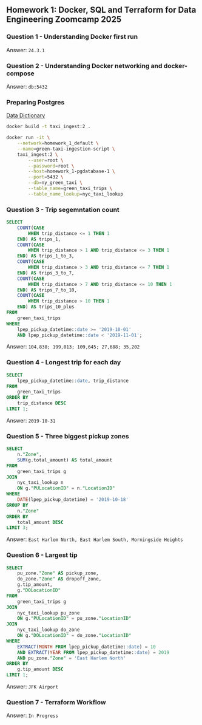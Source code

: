 ## Homework 1: Docker, SQL and Terraform for Data Engineering Zoomcamp 2025
### Question 1 - Understanding Docker first run

Answer: `24.3.1`

### Question 2 - Understanding Docker networking and docker-compose

Answer: `db:5432`

### Preparing Postgres
[Data Dictionary](https://www.nyc.gov/assets/tlc/downloads/pdf/data_dictionary_trip_records_green.pdf)

```bash
docker build -t taxi_ingest:2 .

docker run -it \
	--network=homework_1_default \
	--name=green-taxi-ingestion-script \
	taxi_ingest:2 \
		--user=root \
		--password=root \
		--host=homework_1-pgdatabase-1 \
		--port=5432 \
		--db=ny_green_taxi \
		--table_name=green_taxi_trips \
		--table_name_lookup=nyc_taxi_lookup
```

### Question 3 - Trip segemntation count
```sql
SELECT
    COUNT(CASE 
        WHEN trip_distance <= 1 THEN 1 
    END) AS trips_1,
    COUNT(CASE 
        WHEN trip_distance > 1 AND trip_distance <= 3 THEN 1 
    END) AS trips_1_to_3,
    COUNT(CASE 
        WHEN trip_distance > 3 AND trip_distance <= 7 THEN 1 
    END) AS trips_3_to_7,
    COUNT(CASE 
        WHEN trip_distance > 7 AND trip_distance <= 10 THEN 1 
    END) AS trips_7_to_10,
    COUNT(CASE 
        WHEN trip_distance > 10 THEN 1 
    END) AS trips_10_plus
FROM 
    green_taxi_trips
WHERE 
    lpep_pickup_datetime::date >= '2019-10-01'
    AND lpep_pickup_datetime::date < '2019-11-01';
```

Answer: `104,838; 199,013; 109,645; 27,688; 35,202`

### Question 4 - Longest trip for each day
```sql
SELECT
	lpep_pickup_datetime::date, trip_distance 
FROM
	green_taxi_trips
ORDER BY
	trip_distance DESC
LIMIT 1;
```

Answer: `2019-10-31`

### Question 5 - Three biggest pickup zones
```sql
SELECT
	n."Zone",
	SUM(g.total_amount) AS total_amount
FROM
	green_taxi_trips g
JOIN
	nyc_taxi_lookup n
	ON g."PULocationID" = n."LocationID"
WHERE
	DATE(lpep_pickup_datetime) = '2019-10-18'
GROUP BY
	n."Zone"
ORDER BY
	total_amount DESC
LIMIT 3;
```
Answer: `East Harlem North, East Harlem South, Morningside Heights`

### Question 6 - Largest tip
```sql
SELECT
    pu_zone."Zone" AS pickup_zone,
    do_zone."Zone" AS dropoff_zone,
    g.tip_amount,
    g."DOLocationID"
FROM
    green_taxi_trips g
JOIN
    nyc_taxi_lookup pu_zone
    ON g."PULocationID" = pu_zone."LocationID"
JOIN
    nyc_taxi_lookup do_zone
    ON g."DOLocationID" = do_zone."LocationID"
WHERE
    EXTRACT(MONTH FROM lpep_pickup_datetime::date) = 10
    AND EXTRACT(YEAR FROM lpep_pickup_datetime::date) = 2019
    AND pu_zone."Zone" = 'East Harlem North'
ORDER BY
    g.tip_amount DESC
LIMIT 1;
```

Answer: `JFK Airport`

### Question 7 - Terraform Workflow

Answer: `In Progress`